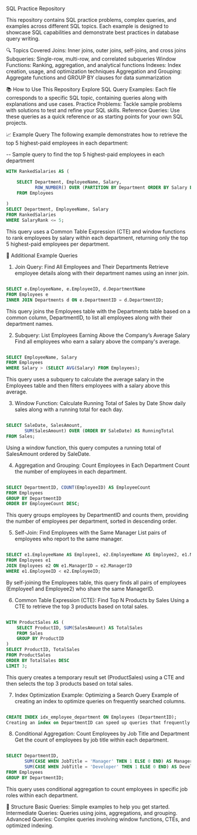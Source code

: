 SQL Practice Repository

This repository contains SQL practice problems, complex queries, and examples across different SQL topics. Each example is designed to showcase SQL capabilities and demonstrate best practices in database query writing.

🔍 Topics Covered
Joins: Inner joins, outer joins, self-joins, and cross joins
Subqueries: Single-row, multi-row, and correlated subqueries
Window Functions: Ranking, aggregation, and analytical functions
Indexes: Index creation, usage, and optimization techniques
Aggregation and Grouping: Aggregate functions and GROUP BY clauses for data summarization

📚 How to Use This Repository
Explore SQL Query Examples: Each file corresponds to a specific SQL topic, containing queries along with explanations and use cases.
Practice Problems: Tackle sample problems with solutions to test and refine your SQL skills.
Reference Queries: Use these queries as a quick reference or as starting points for your own SQL projects.

📈 Example Query
The following example demonstrates how to retrieve the top 5 highest-paid employees in each department:

-- Sample query to find the top 5 highest-paid employees in each department
```sql
WITH RankedSalaries AS (

    SELECT Department, EmployeeName, Salary,
           ROW_NUMBER() OVER (PARTITION BY Department ORDER BY Salary DESC) AS SalaryRank
    FROM Employees
    
)
SELECT Department, EmployeeName, Salary
FROM RankedSalaries
WHERE SalaryRank <= 5;
```



This query uses a Common Table Expression (CTE) and window functions to rank employees by salary within each department, returning only the top 5 highest-paid employees per department.

📌 Additional Example Queries
1. Join Query: Find All Employees and Their Departments
Retrieve employee details along with their department names using an inner join.

```sql

SELECT e.EmployeeName, e.EmployeeID, d.DepartmentName
FROM Employees e
INNER JOIN Departments d ON e.DepartmentID = d.DepartmentID;
```
This query joins the Employees table with the Departments table based on a common column, DepartmentID, to list all employees along with their department names.

2. Subquery: List Employees Earning Above the Company’s Average Salary
Find all employees who earn a salary above the company's average.

```sql

SELECT EmployeeName, Salary
FROM Employees
WHERE Salary > (SELECT AVG(Salary) FROM Employees);
```
This query uses a subquery to calculate the average salary in the Employees table and then filters employees with a salary above this average.

3. Window Function: Calculate Running Total of Sales by Date
Show daily sales along with a running total for each day.

```sql

SELECT SaleDate, SalesAmount,
       SUM(SalesAmount) OVER (ORDER BY SaleDate) AS RunningTotal
FROM Sales;
```
Using a window function, this query computes a running total of SalesAmount ordered by SaleDate.

4. Aggregation and Grouping: Count Employees in Each Department
Count the number of employees in each department.

```sql

SELECT DepartmentID, COUNT(EmployeeID) AS EmployeeCount
FROM Employees
GROUP BY DepartmentID
ORDER BY EmployeeCount DESC;
```
This query groups employees by DepartmentID and counts them, providing the number of employees per department, sorted in descending order.

5. Self-Join: Find Employees with the Same Manager
List pairs of employees who report to the same manager.

```sql

SELECT e1.EmployeeName AS Employee1, e2.EmployeeName AS Employee2, e1.ManagerID
FROM Employees e1
JOIN Employees e2 ON e1.ManagerID = e2.ManagerID
WHERE e1.EmployeeID < e2.EmployeeID;
```
By self-joining the Employees table, this query finds all pairs of employees (Employee1 and Employee2) who share the same ManagerID.

6. Common Table Expression (CTE): Find Top N Products by Sales
Using a CTE to retrieve the top 3 products based on total sales.

```sql

WITH ProductSales AS (
    SELECT ProductID, SUM(SalesAmount) AS TotalSales
    FROM Sales
    GROUP BY ProductID
)
SELECT ProductID, TotalSales
FROM ProductSales
ORDER BY TotalSales DESC
LIMIT 3;
```
This query creates a temporary result set (ProductSales) using a CTE and then selects the top 3 products based on total sales.

7. Index Optimization Example: Optimizing a Search Query
Example of creating an index to optimize queries on frequently searched columns.

```sql

CREATE INDEX idx_employee_department ON Employees (DepartmentID);
Creating an index on DepartmentID can speed up queries that frequently search by department, like SELECT * FROM Employees WHERE DepartmentID = 3.
```

8. Conditional Aggregation: Count Employees by Job Title and Department
Get the count of employees by job title within each department.

```sql

SELECT DepartmentID,
       SUM(CASE WHEN JobTitle = 'Manager' THEN 1 ELSE 0 END) AS ManagerCount,
       SUM(CASE WHEN JobTitle = 'Developer' THEN 1 ELSE 0 END) AS DeveloperCount
FROM Employees
GROUP BY DepartmentID;
```
This query uses conditional aggregation to count employees in specific job roles within each department.

📄 Structure
Basic Queries: Simple examples to help you get started.
Intermediate Queries: Queries using joins, aggregations, and grouping.
Advanced Queries: Complex queries involving window functions, CTEs, and optimized indexing.
